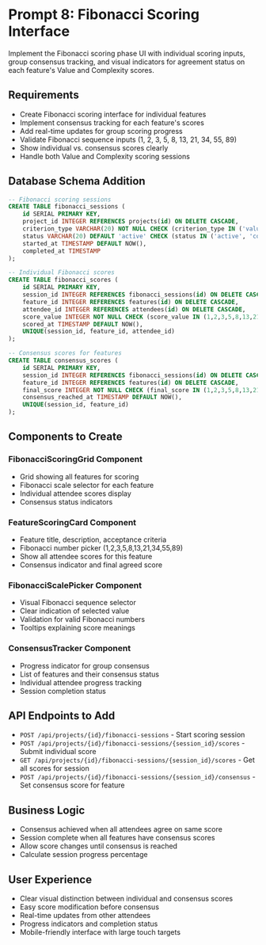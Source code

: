 # Prompt 8: Fibonacci Scoring Interface

Implement the Fibonacci scoring phase UI with individual scoring inputs, group consensus tracking, and visual indicators for agreement status on each feature's Value and Complexity scores.

## Requirements
- Create Fibonacci scoring interface for individual features
- Implement consensus tracking for each feature's scores
- Add real-time updates for group scoring progress
- Validate Fibonacci sequence inputs (1, 2, 3, 5, 8, 13, 21, 34, 55, 89)
- Show individual vs. consensus scores clearly
- Handle both Value and Complexity scoring sessions

## Database Schema Addition
```sql
-- Fibonacci scoring sessions
CREATE TABLE fibonacci_sessions (
    id SERIAL PRIMARY KEY,
    project_id INTEGER REFERENCES projects(id) ON DELETE CASCADE,
    criterion_type VARCHAR(20) NOT NULL CHECK (criterion_type IN ('value', 'complexity')),
    status VARCHAR(20) DEFAULT 'active' CHECK (status IN ('active', 'completed')),
    started_at TIMESTAMP DEFAULT NOW(),
    completed_at TIMESTAMP
);

-- Individual Fibonacci scores
CREATE TABLE fibonacci_scores (
    id SERIAL PRIMARY KEY,
    session_id INTEGER REFERENCES fibonacci_sessions(id) ON DELETE CASCADE,
    feature_id INTEGER REFERENCES features(id) ON DELETE CASCADE,
    attendee_id INTEGER REFERENCES attendees(id) ON DELETE CASCADE,
    score_value INTEGER NOT NULL CHECK (score_value IN (1,2,3,5,8,13,21,34,55,89)),
    scored_at TIMESTAMP DEFAULT NOW(),
    UNIQUE(session_id, feature_id, attendee_id)
);

-- Consensus scores for features
CREATE TABLE consensus_scores (
    id SERIAL PRIMARY KEY,
    session_id INTEGER REFERENCES fibonacci_sessions(id) ON DELETE CASCADE,
    feature_id INTEGER REFERENCES features(id) ON DELETE CASCADE,
    final_score INTEGER NOT NULL CHECK (final_score IN (1,2,3,5,8,13,21,34,55,89)),
    consensus_reached_at TIMESTAMP DEFAULT NOW(),
    UNIQUE(session_id, feature_id)
);
```

## Components to Create

### FibonacciScoringGrid Component
- Grid showing all features for scoring
- Fibonacci scale selector for each feature
- Individual attendee scores display
- Consensus status indicators

### FeatureScoringCard Component
- Feature title, description, acceptance criteria
- Fibonacci number picker (1,2,3,5,8,13,21,34,55,89)
- Show all attendee scores for this feature
- Consensus indicator and final agreed score

### FibonacciScalePicker Component
- Visual Fibonacci sequence selector
- Clear indication of selected value
- Validation for valid Fibonacci numbers
- Tooltips explaining score meanings

### ConsensusTracker Component
- Progress indicator for group consensus
- List of features and their consensus status
- Individual attendee progress tracking
- Session completion status

## API Endpoints to Add
- `POST /api/projects/{id}/fibonacci-sessions` - Start scoring session
- `POST /api/projects/{id}/fibonacci-sessions/{session_id}/scores` - Submit individual score
- `GET /api/projects/{id}/fibonacci-sessions/{session_id}/scores` - Get all scores for session
- `POST /api/projects/{id}/fibonacci-sessions/{session_id}/consensus` - Set consensus score for feature

## Business Logic
- Consensus achieved when all attendees agree on same score
- Session complete when all features have consensus scores
- Allow score changes until consensus is reached
- Calculate session progress percentage

## User Experience
- Clear visual distinction between individual and consensus scores
- Easy score modification before consensus
- Real-time updates from other attendees
- Progress indicators and completion status
- Mobile-friendly interface with large touch targets
